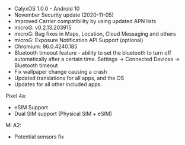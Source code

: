 * CalyxOS 1.0.0 - Android 10
* November Security update (2020-11-05)
* Improved Carrier compatibility by using updated APN lists
* microG: v0.2.13.203915
* microG: Bug fixes in Maps, Location, Cloud Messaging and others
* microG: Exposure Notification API Support (optional)
* Chromium: 86.0.4240.185
* Bluetooth timeout feature - ability to set the bluetooth to turn
  off automatically after a certain time. Settings -> Connected Devices ->
  Bluetooth timeout
* Fix wallpaper change causing a crash
* Updated translations for all apps, and the OS
* Updates for all other included apps.

Pixel 4a:
* eSIM Support
* Dual SIM support (Physical SIM + eSIM)

Mi A2:
* Potential sensors fix